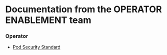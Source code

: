 # Documentation from the OPERATOR ENABLEMENT team

### Operator

* [Pod Security Standard](./doc/operator/podsecuritystandards)